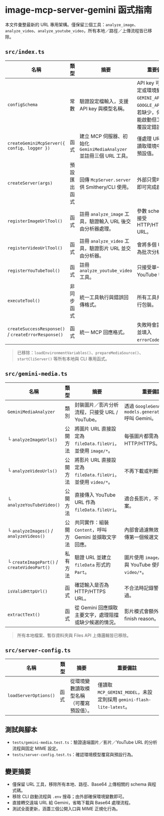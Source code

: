 # image-mcp-server-gemini 函式指南

本文件彙整最新的 URL 專用架構。僅保留三個工具：`analyze_image`、`analyze_video`、`analyze_youtube_video`，所有本地／路徑／上傳流程皆已移除。

## `src/index.ts`

| 名稱                                                | 類型         | 摘要                                                                | 重要備註                                                                                                      |
| --------------------------------------------------- | ------------ | ------------------------------------------------------------------- | ------------------------------------------------------------------------------------------------------------- |
| `configSchema`                                      | 常數         | 驗證設定檔輸入，支援 API key 與模型名稱。                           | API key 可落在設定或環境變數 `GEMINI_API_KEY`／`GOOGLE_API_KEY`；若缺少，伺服器仍能啟動但工具會回覆設定錯誤。 |
| `createGeminiMcpServer({ config, logger })`         | 函式         | 建立 MCP 伺服器、初始化 `GeminiMediaAnalyzer` 並註冊三個 URL 工具。 | 僅處理 URL；會讀取環境中的模型預設值。                                                                        |
| `createServer(args)`                                | 預設匯出函式 | 回傳 `McpServer.server` 供 Smithery/CLI 使用。                      | 外部只需呼叫一次即可完成啟動。                                                                                |
| `registerImageUrlTool()`                            | 函式         | 註冊 `analyze_image` 工具，驗證輸入 URL 後交由分析器處理。          | 參數 schema 僅接受 HTTP/HTTPS URL。                                                                           |
| `registerVideoUrlTool()`                            | 函式         | 註冊 `analyze_video` 工具，驗證影片 URL 並交由分析器。              | 會將多個 URL 轉為批次分析。                                                                                   |
| `registerYouTubeTool()`                             | 函式         | 註冊 `analyze_youtube_video` 工具。                                 | 只接受單一 YouTube URL。                                                                                      |
| `executeTool()`                                     | 非同步函式   | 統一工具執行與錯誤回傳格式。                                        | 所有工具共用的執行包裝。                                                                                      |
| `createSuccessResponse()` / `createErrorResponse()` | 函式         | 統一 MCP 回應格式。                                                 | 失敗時會記錄錯誤並填入 `errorCode`。                                                                          |

> 已移除：`loadEnvironmentVariables()`、`prepareMediaSource()`、`startCliServer()` 等所有本地與 CLI 專用函式。

## `src/gemini-media.ts`

| 名稱                                        | 類型     | 摘要                                                         | 重要備註                                                  |
| ------------------------------------------- | -------- | ------------------------------------------------------------ | --------------------------------------------------------- |
| `GeminiMediaAnalyzer`                       | 類別     | 封裝圖片／影片分析流程，只接受 URL / YouTube。               | 透過 `GoogleGenAI` `models.generateContent` 呼叫 Gemini。 |
| └ `analyzeImageUrls()`                      | 公開方法 | 將圖片 URL 直接設定為 `fileData.fileUri`，並使用 `image/*`。 | 每張圖片都需為 HTTP/HTTPS。                               |
| └ `analyzeVideoUrls()`                      | 公開方法 | 將影片 URL 直接設定為 `fileData.fileUri`，並使用 `video/*`。 | 不再下載或判斷副檔名。                                    |
| └ `analyzeYouTubeVideo()`                   | 公開方法 | 直接傳入 YouTube URL 作為 `fileData.fileUri`。               | 適合長影片，不會下載檔案。                                |
| └ `analyzeImages()` / `analyzeVideos()`     | 公開方法 | 共同實作：組裝 `Content`，呼叫 Gemini 並擷取文字回應。       | 內部會過濾無效來源並回傳第一個候選文字。                  |
| └ `createImagePart()` / `createVideoPart()` | 私有方法 | 驗證 URL 並建立 `fileData` 形式的 `Part`。                   | 圖片使用 `image/*`，影片與 YouTube 使用 `video/*`。       |
| `isValidHttpUrl()`                          | 函式     | 確認輸入是否為 HTTP/HTTPS URL。                              | 不合法時記錄警告並跳過。                                  |
| `extractText()`                             | 函式     | 從 Gemini 回應擷取主要文字，處理阻擋或缺少候選的情況。       | 影片模式會額外提示 finish reason。                        |

> 所有本地檔案、暫存資料夾與 Files API 上傳邏輯皆已移除。

## `src/server-config.ts`

| 名稱                  | 類型 | 摘要                                     | 重要備註                                                             |
| --------------------- | ---- | ---------------------------------------- | -------------------------------------------------------------------- |
| `loadServerOptions()` | 函式 | 從環境變數讀取模型名稱（可覆寫預設值）。 | 僅讀取 `MCP_GEMINI_MODEL`，未設定則採用 `gemini-flash-lite-latest`。 |

## 測試與腳本

- `tests/gemini-media.test.ts`：驗證遠端圖片／影片／YouTube URL 的分析流程與固定 MIME 設定。
- `tests/server-config.test.ts`：確認環境模型覆寫與預設行為。

## 變更摘要

- 僅保留 URL 工具，移除所有本地、路徑、Base64 上傳相關的 schema 與程式碼。
- 移除 CLI 啟動流程與 `.env` 搜尋；由外部確保環境變數即可。
- 直接轉交遠端 URL 給 Gemini，省略下載與 Base64 處理流程。
- 測試全面更新，涵蓋三個公開入口與 MIME 正規化行為。

